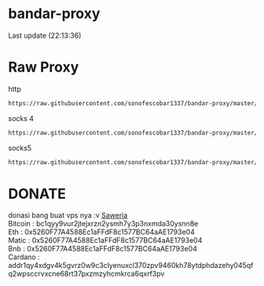 # bandar-proxy
Last update (22:13:36)

# Raw Proxy
http
```bash
https://raw.githubusercontent.com/sonofescobar1337/bandar-proxy/master/http.txt
```
socks 4
```bash
https://raw.githubusercontent.com/sonofescobar1337/bandar-proxy/master/socks4.txt
```
socks5
```bash
https://raw.githubusercontent.com/sonofescobar1337/bandar-proxy/master/socks5.txt
```

# DONATE
donasi bang buat vps nya :v
[Saweria](https://saweria.co/sonofescobar1337) <br>
Bitcoin : bc1qyy9vur2jtejxrzn2ysmh7y3p3nxmda30ysnn8e <br>
Eth : 0x5260F77A4588Ec1aFFdF8c1577BC64aAE1793e04 <br>
Matic : 0x5260F77A4588Ec1aFFdF8c1577BC64aAE1793e04 <br>
Bnb : 0x5260F77A4588Ec1aFFdF8c1577BC64aAE1793e04 <br>
Cardano : addr1qy4xdgv4k5gvrz0w9c3clyenuxcl370zpv9460kh78ytdphdazehy045qfq2wpsccrvxcne68rt37pxzmzyhcmkrca6qxrf3pv <br>
